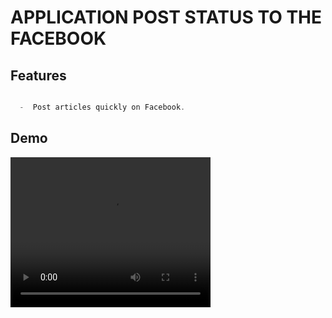 # APPLICATION POST STATUS TO THE FACEBOOK


## Features


```js

  -  Post articles quickly on Facebook.


```

## Demo

<video width="320" height="240" controls>
  <source src="app_demo/video/demo_app_post.mp4" type="video/mp4">
  Your browser does not support the video tag.
</video>




